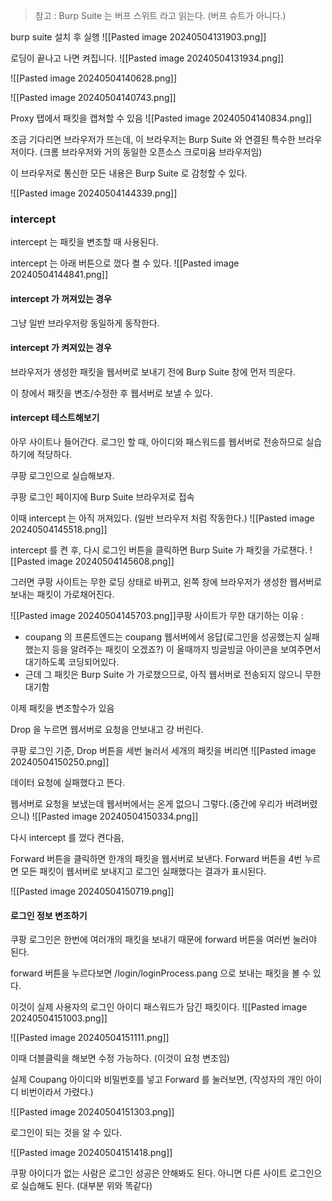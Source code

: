 
>참고 : Burp Suite 는 버프 스위트 라고 읽는다. (버프 슈트가 아니다.)

burp suite 설치 후 실행
![[Pasted image 20240504131903.png]]


로딩이 끝나고 나면 켜집니다.
![[Pasted image 20240504131934.png]]



![[Pasted image 20240504140628.png]]



![[Pasted image 20240504140743.png]]


Proxy 탭에서 패킷을 캡쳐할 수 있음
![[Pasted image 20240504140834.png]]

조금 기다리면 브라우저가 뜨는데, 이 브라우저는 Burp Suite 와 연결된 특수한 브라우저이다. (크롬 브라우저와 거의 동일한 오픈소스 크로미윰 브라우저임)

이 브라우저로 통신한 모든 내용은 Burp Suite 로 감청할 수 있다.

![[Pasted image 20240504144339.png]]

### intercept

intercept 는 패킷을 변조할 때 사용된다.

intercept 는 아래 버튼으로 껐다 켤 수 있다.
![[Pasted image 20240504144841.png]]

#### intercept 가 꺼져있는 경우
그냥 일반 브라우저랑 동일하게 동작한다.

#### intercept 가 켜져있는 경우
브라우저가 생성한 패킷을 웹서버로 보내기 전에 Burp Suite 창에 먼저 띄운다.

이 창에서 패킷을 변조/수정한 후 웹서버로 보낼 수 있다.

#### intercept 테스트해보기

아무 사이트나 들어간다. 로그인 할 때, 아이디와 패스워드를 웹서버로 전송하므로 실습하기에 적당하다.

쿠팡 로그인으로 실습해보자.

쿠팡 로그인 페이지에 Burp Suite 브라우저로 접속

이때 intercept 는 아직 꺼져있다. (일반 브라우저 처럼 작동한다.)
![[Pasted image 20240504145518.png]]

intercept 를 켠 후, 다시 로그인 버튼을 클릭하면 Burp Suite 가 패킷을 가로챈다.
![[Pasted image 20240504145608.png]]

그러면 쿠팡 사이트는 무한 로딩 상태로 바뀌고, 왼쪽 창에 브라우저가 생성한 웹서버로 보내는 패킷이 가로채어진다.

![[Pasted image 20240504145703.png]]쿠팡 사이트가 무한 대기하는 이유 :
- coupang 의 프론트엔드는 coupang 웹서버에서 응답(로그인을 성공했는지 실패했는지 등을 알려주는 패킷이 오겠죠?) 이 올때까지 빙글빙글 아이콘을 보여주면서 대기하도록 코딩되어있다.
- 근데 그 패킷은 Burp Suite 가 가로챘으므로, 아직 웹서버로 전송되지 않으니 무한대기함

이제 패킷을 변조할수가 있음

Drop 을 누르면 웹서버로 요청을 안보내고 걍 버린다.

쿠팡 로그인 기준, Drop 버튼을 세번 눌러서 세개의 패킷을 버리면
![[Pasted image 20240504150250.png]]

데이터 요청에 실패했다고 뜬다.

웹서버로 요청을 보냈는데 웹서버에서는 온게 없으니 그렇다.(중간에 우리가 버려버렸으니) 
![[Pasted image 20240504150334.png]]

다시 intercept 를 껐다 켠다음,

Forward 버튼을 클릭하면 한개의 패킷을 웹서버로 보낸다.
Forward 버튼을 4번 누르면 모든 패킷이 웹서버로 보내지고 로그인 실패했다는 결과가 표시된다.



![[Pasted image 20240504150719.png]]

#### 로그인 정보 변조하기
쿠팡 로그인은 한번에 여러개의 패킷을 보내기 때문에 forward 버튼을 여러번 눌러야 된다.

forward 버튼을 누르다보면
/login/loginProcess.pang 으로 보내는 패킷을 볼 수 있다.

이것이 실제 사용자의 로그인 아이디 패스워드가 담긴 패킷이다.
![[Pasted image 20240504151003.png]]


![[Pasted image 20240504151111.png]]

이때 더블클릭을 해보면 수정 가능하다. (이것이 요청 변조임)

실제 Coupang 아이디와 비밀번호를 넣고 Forward 를 눌러보면,
(작성자의 개인 아이디 비번이라서 가렸다.)

![[Pasted image 20240504151303.png]]

로그인이 되는 것을 알 수 있다.

![[Pasted image 20240504151418.png]]

쿠팡 아이디가 없는 사람은 로그인 성공은 안해봐도 된다.
아니면 다른 사이트 로그인으로 실습해도 된다. (대부분 위와 똑같다)